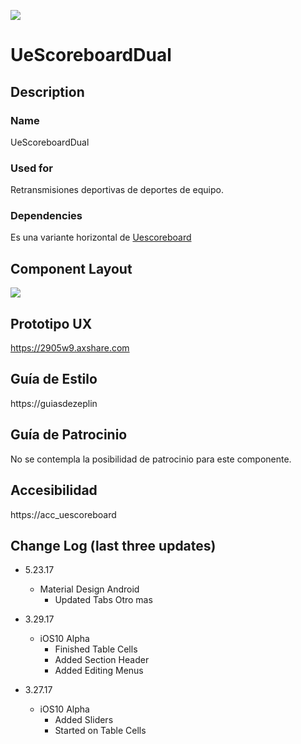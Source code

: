 *![](https://raw.githubusercontent.com/iamkeeler/UXTOOLTIME/master/UXTOOLTIMELOGO.png)*

# UeScoreboardDual
## Description
### Name
UeScoreboardDual<br>
### Used for
Retransmisiones deportivas de deportes de equipo.<br>
### Dependencies
Es una variante horizontal de  [Uescoreboard](https://github.com/Pascalmarin/mytest_repo)


## Component Layout
![](https://github.com/Pascalmarin/mytest_repo/blob/master/u34.png)

## Prototipo UX
https://2905w9.axshare.com

## Guía de Estilo
https://guiasdezeplin

## Guía de Patrocinio
No se contempla la posibilidad de patrocinio para este componente.

## Accesibilidad
https://acc_uescoreboard

## Change Log (last three updates)

-  5.23.17
    + Material Design Android
        * Updated Tabs Otro mas

-  3.29.17
    + iOS10 Alpha
        * Finished Table Cells
        * Added Section Header
        * Added Editing Menus

- 3.27.17
    + iOS10 Alpha
        * Added Sliders
        * Started on Table Cells
